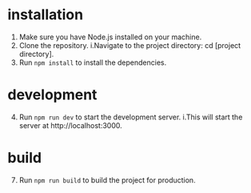 # installation

1. Make sure you have Node.js installed on your machine.
2. Clone the repository.
   i.Navigate to the project directory: cd [project directory].
3. Run `npm install` to install the dependencies.

# development

4. Run `npm run dev` to start the development server.
   i.This will start the server at http://localhost:3000.

# build

7. Run `npm run build` to build the project for production.
